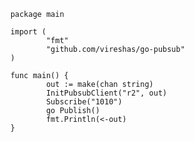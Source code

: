         package main

        import (
                "fmt"
                "github.com/vireshas/go-pubsub"
        )

        func main() {
                out := make(chan string)
                InitPubsubClient("r2", out)
                Subscribe("1010")
                go Publish()
                fmt.Println(<-out)
        }
